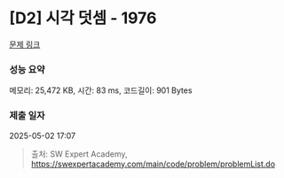 # [D2] 시각 덧셈 - 1976 

[문제 링크](https://swexpertacademy.com/main/code/problem/problemDetail.do?contestProbId=AV5PttaaAZIDFAUq) 

### 성능 요약

메모리: 25,472 KB, 시간: 83 ms, 코드길이: 901 Bytes

### 제출 일자

2025-05-02 17:07



> 출처: SW Expert Academy, https://swexpertacademy.com/main/code/problem/problemList.do